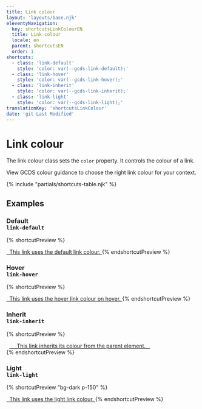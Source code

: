 ```yaml
---
title: Link colour
layout: 'layouts/base.njk'
eleventyNavigation:
  key: shortcutsLinkColourEN
  title: Link colour
  locale: en
  parent: shortcutsEN
  order: 1
shortcuts:
  - class: 'link-default'
    style: 'color: var(--gcds-link-default);'
  - class: 'link-hover'
    style: 'color: var(--gcds-link-hover);'
  - class: 'link-inherit'
    style: 'color: var(--gcds-link-inherit);'
  - class: 'link-light'
    style: 'color: var(--gcds-link-light);'
translationKey: 'shortcutsLinkColour'
date: 'git Last Modified'
---
```


# Link colour

The link colour class sets the `color` property. It controls the colour of a link.

<gcds-notice type="warning" notice-title-tag="h2" notice-title="Use with caution">
  <gcds-text><gcds-link href="{{ links.colourLink }}">View GCDS colour guidance</gcds-link> to choose the right link colour for your context.</gcds-text>
</gcds-notice>

{% include "partials/shortcuts-table.njk" %}

## Examples

### Default<br/>`link-default`

{% shortcutPreview %}

<a href="#" class="link-default">
  This link uses the default link colour.
</a>
{% endshortcutPreview %}

### Hover<br/>`link-hover`

{% shortcutPreview %}

<a href="#" class="link-hover">
  This link uses the hover link colour on hover.
</a>
{% endshortcutPreview %}

### Inherit<br/>`link-inherit`

{% shortcutPreview %}

<div style="color: var(--gcds-color-red-700);">
  <a href="#" class="link-inherit">
    This link inherits its colour from the parent element.
  </a>
</div>
{% endshortcutPreview %}

### Light<br/>`link-light`

{% shortcutPreview "bg-dark p-150" %}

<a href="#" class="link-light">
  This link uses the light link colour.
</a>
{% endshortcutPreview %}
